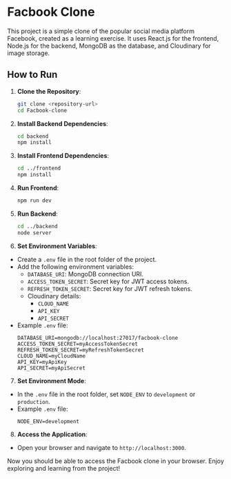 # Facbook Clone

This project is a simple clone of the popular social media platform Facebook, created as a learning exercise. It uses React.js for the frontend, Node.js for the backend, MongoDB as the database, and Cloudinary for image storage.

## How to Run

1. **Clone the Repository**: 
   ```bash
   git clone <repository-url>
   cd Facbook-clone

2. **Install Backend Dependencies**: 
   ```bash
   cd backend
   npm install

3. **Install Frontend Dependencies**: 
   ```bash
   cd ../frontend
   npm install


4. **Run Frontend**: 
   ```bash
   npm run dev

5. **Run Backend**: 
   ```bash
   cd ../backend
   node server

6. **Set Environment Variables**:
- Create a `.env` file in the root folder of the project.
- Add the following environment variables:
  - `DATABASE_URI`: MongoDB connection URI.
  - `ACCESS_TOKEN_SECRET`: Secret key for JWT access tokens.
  - `REFRESH_TOKEN_SECRET`: Secret key for JWT refresh tokens.
  - Cloudinary details:
    - `CLOUD_NAME`
    - `API_KEY`
    - `API_SECRET`
- Example `.env` file:
  ```
  DATABASE_URI=mongodb://localhost:27017/facbook-clone
  ACCESS_TOKEN_SECRET=myAccessTokenSecret
  REFRESH_TOKEN_SECRET=myRefreshTokenSecret
  CLOUD_NAME=myCloudName
  API_KEY=myApiKey
  API_SECRET=myApiSecret
  ```

7. **Set Environment Mode**:
- In the `.env` file in the root folder, set `NODE_ENV` to `development` or `production`.
- Example `.env` file:
  ```
  NODE_ENV=development
  ```

8. **Access the Application**:
- Open your browser and navigate to `http://localhost:3000`.

Now you should be able to access the Facbook clone in your browser. Enjoy exploring and learning from the project!
